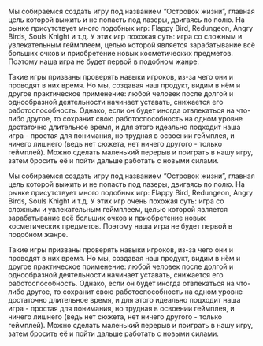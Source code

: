 Мы собираемся создать игру под названием “Островок жизни”, главная цель которой выжить и не попасть под лазеры, двигаясь по полю. На рынке присутствует много подобных игр: Flappy Bird, Redungeon, Angry Birds, Souls Knight и т.д. У этих игр похожая суть: игра со сложным и увлекательным геймплеем, целью которой является зарабатывание всё больших очков и приобретение новых косметических предметов. Поэтому наша игра не будет первой в подобном жанре.

Такие игры призваны проверять навыки игроков, из-за чего они и проводят в них время. Но мы, создавая наш продукт, видим в нём и другое практическое применение: любой человек после долгой и однообразной деятельности начинает уставать, снижается его работоспособность. Однако, если он будет иногда отвлекаться на что-либо другое, то сохранит свою работоспособность на одном уровне достаточно длительное время, и для этого идеально подходит наша игра - простая для понимания, но трудная в освоении геймплея, и ничего лишнего (ведь нет сюжета, нет ничего другого - только геймплей). Можно сделать маленький перерыв и поиграть в нашу игру, затем бросить её и пойти дальше работать с новыми силами.

Мы собираемся создать игру под названием “Островок жизни”, главная цель которой выжить и не попасть под лазеры, двигаясь по полю. 
На рынке присутствует много подобных игр: Flappy Bird, Redungeon, Angry Birds, Souls Knight и т.д. 
У этих игр очень похожая суть: игра со сложным и увлекательным геймплеем, целью которой является зарабатывание всё больших очков и 
приобретение новых косметических предметов.
Поэтому наша игра не будет первой в подобном жанре.

Такие игры призваны проверять навыки игроков, из-за чего они и проводят в них время. 
Но мы, создавая наш продукт, видим в нём и другое практическое применение: любой человек после долгой и однообразной деятельности 
начинает уставать, снижается его работоспособность.
Однако, если он будет иногда отвлекаться на что-либо другое, то сохранит свою работоспособность на одном уровне достаточно длительное время, 
и для этого идеально подходит наша игра - простая для понимания, но трудная в освоении геймплея, и ничего лишнего 
(ведь нет сюжета, нет ничего другого - только геймплей). 
Можно сделать маленький перерыв и поиграть в нашу игру, затем бросить её и пойти дальше работать с новыми силами.
